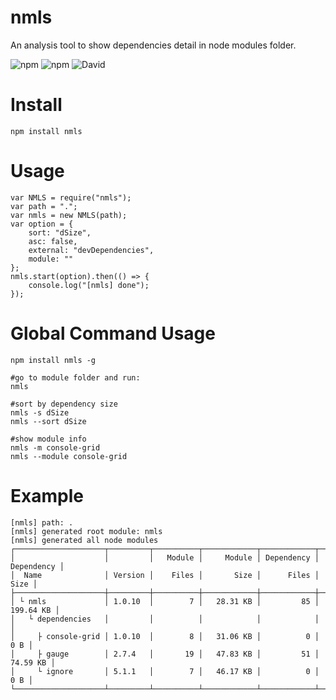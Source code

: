 # nmls
An analysis tool to show dependencies detail in node modules folder.

![npm](https://img.shields.io/npm/v/nmls.svg)
![npm](https://img.shields.io/npm/dt/nmls.svg)
![David](https://img.shields.io/david/cenfun/nmls.svg)

# Install
```
npm install nmls
```

# Usage
```
var NMLS = require("nmls");
var path = ".";
var nmls = new NMLS(path);
var option = {
    sort: "dSize",
    asc: false,
    external: "devDependencies",
    module: ""
};
nmls.start(option).then(() => {
    console.log("[nmls] done");
});
```
# Global Command Usage
```
npm install nmls -g

#go to module folder and run:
nmls

#sort by dependency size
nmls -s dSize
nmls --sort dSize

#show module info
nmls -m console-grid
nmls --module console-grid
```
# Example
```
[nmls] path: .
[nmls] generated root module: nmls
[nmls] generated all node modules
┌────────────────────┬─────────┬──────────┬────────────┬────────────┬────────────┐
│                    │         │   Module │     Module │ Dependency │ Dependency │
│  Name              │ Version │    Files │       Size │      Files │       Size │
├────────────────────┼─────────┼──────────┼────────────┼────────────┼────────────┤
│ └ nmls             │ 1.0.10  │        7 │   28.31 KB │         85 │  199.64 KB │
│   └ dependencies   │         │          │            │            │            │
│     ├ console-grid │ 1.0.10  │        8 │   31.06 KB │          0 │        0 B │
│     ├ gauge        │ 2.7.4   │       19 │   47.83 KB │         51 │   74.59 KB │
│     └ ignore       │ 5.1.1   │        7 │   46.17 KB │          0 │        0 B │
└────────────────────┴─────────┴──────────┴────────────┴────────────┴────────────┘
```
